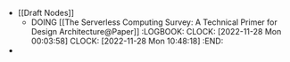 - [[Draft Nodes]]
	- DOING [[The Serverless Computing Survey: A Technical Primer for Design Architecture@Paper]]
	  :LOGBOOK:
	  CLOCK: [2022-11-28 Mon 00:03:58]
	  CLOCK: [2022-11-28 Mon 10:48:18]
	  :END:
-